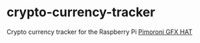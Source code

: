 # crypto-currency-tracker

Crypto currency tracker for the Raspberry Pi [Pimoroni GFX HAT](https://shop.pimoroni.com/products/gfx-hat)
